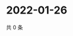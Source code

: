 # 2022-01-26

共 0 条

<!-- BEGIN WEIBO -->
<!-- 最后更新时间 Wed Jan 26 2022 10:01:38 GMT+0800 (China Standard Time) -->

<!-- END WEIBO -->

